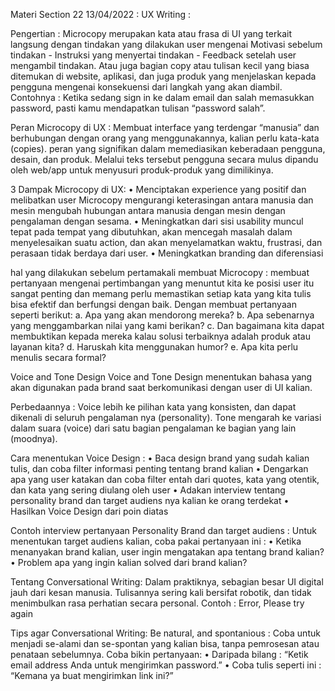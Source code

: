 Materi Section 22 13/04/2022 :
UX Writing :

Pengertian : 
Microcopy merupakan kata atau frasa di UI yang terkait langsung dengan tindakan yang dilakukan user mengenai Motivasi sebelum tindakan - Instruksi yang menyertai tindakan - Feedback setelah user mengambil tindakan. 
Atau juga bagian copy atau tulisan kecil yang biasa ditemukan di website, aplikasi, dan juga produk yang menjelaskan kepada pengguna mengenai konsekuensi dari langkah yang akan diambil. Contohnya : Ketika sedang sign in ke dalam email dan salah memasukkan password, pasti kamu mendapatkan tulisan “password salah”.

Peran Microcopy di UX :
Membuat interface yang terdengar “manusia” dan berhubungan dengan orang yang menggunakannya, kalian perlu kata-kata (copies). 
peran yang signifikan dalam memediasikan keberadaan pengguna, desain, dan produk. Melalui teks tersebut pengguna secara mulus dipandu oleh web/app untuk menyusuri produk-produk yang dimilikinya.

3 Dampak Microcopy di UX:
•	Menciptakan experience yang positif dan melibatkan user
Microcopy mengurangi keterasingan antara manusia dan mesin mengubah hubungan antara manusia dengan mesin dengan pengalaman dengan sesama.
•	Meningkatkan dari sisi usability
muncul tepat pada tempat yang dibutuhkan, akan mencegah masalah dalam menyelesaikan suatu action, dan akan menyelamatkan waktu, frustrasi, dan perasaan tidak berdaya dari user.
•	Meningkatkan branding dan diferensiasi

hal yang dilakukan sebelum pertamakali membuat Microcopy :
membuat pertanyaan mengenai pertimbangan yang menuntut kita ke posisi user itu sangat penting dan memang perlu memastikan setiap kata yang kita tulis bisa efektif dan berfungsi dengan baik. Dengan membuat pertanyaan seperti berikut:
a.	Apa yang akan mendorong mereka?
b.	Apa sebenarnya yang menggambarkan nilai yang kami berikan?
c.	Dan bagaimana kita dapat membuktikan kepada mereka kalau solusi terbaiknya adalah produk atau layanan kita?
d.	Haruskah kita menggunakan humor?
e.	Apa kita perlu menulis secara formal?

Voice and Tone Design
Voice and Tone Design menentukan bahasa yang akan digunakan pada brand saat berkomunikasi dengan user di UI kalian.

Perbedaannya : 
Voice lebih ke pilihan kata yang konsisten, dan dapat dikenali di seluruh pengalaman nya (personality).
Tone mengarah ke variasi dalam suara (voice) dari satu bagian pengalaman ke bagian yang lain (moodnya).

Cara menentukan Voice Design :
•	Baca design brand yang sudah kalian tulis, dan coba filter informasi penting tentang brand kalian
•	Dengarkan apa yang user katakan dan coba filter entah dari quotes, kata yang otentik, dan kata yang sering diulang oleh user
•	Adakan interview tentang personality brand dan target audiens nya kalian ke orang terdekat
•	Hasilkan Voice Design dari poin diatas

Contoh interview pertanyaan Personality Brand dan target audiens :
Untuk menentukan target audiens kalian, coba pakai pertanyaan ini :
•	Ketika menanyakan brand kalian, user ingin mengatakan apa tentang brand kalian?
•	Problem apa yang ingin kalian solved dari brand kalian?

Tentang Conversational Writing:
Dalam praktiknya, sebagian besar UI digital jauh dari kesan manusia. Tulisannya sering kali bersifat robotik, dan tidak menimbulkan rasa perhatian secara personal.
Contoh : Error, Please try again

Tips agar Conversational Writing:
Be natural, and spontanious : Coba untuk menjadi se-alami dan se-spontan yang kalian bisa, tanpa pemrosesan atau penataan sebelumnya.
Coba bikin pertanyaan:
•	Daripada bilang :
“Ketik email address Anda untuk mengirimkan password.”
•	Coba tulis seperti ini :
“Kemana ya buat mengirimkan link ini?”
